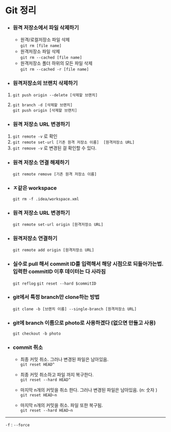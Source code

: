 Git 정리
=========

- ### 원격 저장소에서 파일 삭제하기
   - 원격/로컬저장소 파일 삭제  
    `git rm [file name]`  
   - 원격저장소 파일 삭제  
    `git rm --cached [file name]`  
   - 원격저장소 폴더 하위의 모든 파일 삭제  
    `git rm --cached -r [file name]`

- ### 원격저장소의 브랜치 삭제하기
 1. `git push origin --delete [삭제할 브랜치]`

 2. `git branch -d [삭제할 브랜치]`  
    `git push origin [삭제할 브랜치]`

- ### 원격 저장소 URL 변경하기
 1. `git remote -v` 로 확인  
 2. `git remote set-url [기존 원격 저장소 이름]  [원격저장소 URL]`  
 3. `git remove -v` 로 변경된 걸 확인할 수 있다.

- ### 원격 저장소 연결 해제하기
  `git remote remove [기존 원격 저장소 이름]`

- ### ㅈ같은 workspace
  `git rm -f .idea/workspace.xml`

- ### 원격 저장소 URL 변경하기
  `git remote set-url origin [원격저장소 URL]`

- ### 원격저장소 연결하기
  `git remote add origin [원격저장소 URL]`

- ### 실수로 pull 해서 commit ID를 입력해서 해당 시점으로 되돌아가는법. 입력한 commitID 이후 데이터는 다 사라짐
  `git reflog`
  `git reset --hard $commitID`

- ### git에서 특정 branch만 clone하는 방법
  `git clone -b [브랜치 이름] --single-branch [원격저장소 URL]`

- ### git에 branch 이름으로 photo로 사용하겠다 (없으면 만들고 사용)
  `git checkout -b photo`

- ### commit 취소
   - 최종 커밋 취소. 그러나 변경된 파일은 남아있음.  
     `git reset HEAD^`  

   - 최종 커밋 취소하고 파일 까지 복구한다.    
    `git reset --hard HEAD^`

   - 마지막 n개의 커밋을 취소 한다. 그러나 변경된 파일은 남아있음. (n: 숫자 )  
     `git reset HEAD~n`

   - 마지막 n개의 커밋을 취소. 파일 또한 복구됨.  
     `git reset --hard HEAD~n`

---
`-f` : `--force`